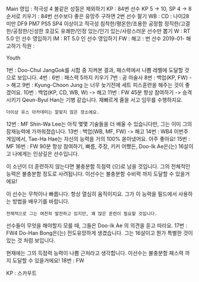 Main
영입	: 적극성 4 불같은 성질은 제외하기
KP	: 84번 선수 KP 5 -> 10, SP 4 -> 8 순서로 키우기
	: 84번 선수보다 좋은 유망주 구하면 2번 선수 팔기
WB  : 
CD	: 나이28 미만 
	  DF9 PM7 PS5 SP4 이상이고
	  적극성 침착한/평온한/조용한 
	  공정함 정직한/고결한/공정한/신성한 
	  호감도 유쾌한/인정 있는/인기 있는/사랑스러운 
	  선수만 뽑기
W	: RT 5.0 인 선수 영입하기 
IM  : RT 5.0 인 선수 영입하기
FW  : 
해고	: 번 선수 2019-01- 해고하기
직원	: 

Youth

1번 : 
   Doo-Chul JangGok를 시합 중 지켜본 결과, 패스력에서 나쁨 레벨에 도달할 것으로 보입니다.
4번 : 
6번 :
    패스력 5까지 키우기
7번 : 공 마술사
8번 : 백업(KP, FW) -> 해고
9번 : 
   Kyung-Choon Jung 는 너무 늦기전에 세트 피스훈련을 해주는 것이 좋겠어요.
10번 : 백업(KP, CD, WB, W) -> 해고
11번 : FW 45분 항상 참여하기 -> 승격 시키기
    Qeun-Byul Han는 기병 같습니다. 
    재빠르게 줄을 서고 임무를 수행하지요.

    더이상 유스 아카데미는 알맞지 않은 장소에요.
12번 : MF
   Shin-Wa Lee는 아직 몇몇 기술들을 더 배울 수 있습니다만, 그는 이미 그의 잠재능력에 가까워졌습니다.
13번 : 백업(WB, MF, FW) -> 해고
14번 : WB4
   이번주 게임에서, Tae-Ha Hae는 자신의 능력을 거의 100% 쏟아냈어요. 아주 좋아요!
15번 : MF
16번 : FW 90분 항상 참여하기, 빠름, 주장, 키커
   어쨌든, Doo-Ik Ae은(는) 16살이고 나에게는 인상깊은 선수입니다.

   이 소년이 더 훈련하지 않는다면 불충분함 득점력 (으)로 남을 것입니다. 
   그의 전체적인 능력은 불충분함 정도로 사려됩니다. 
   이선수는 불충분함 수비력 까지 도달할 수 있을거에요! 

   이 선수는 무척이나 빠릅니다. 항상 열심히 움직이지요. 
   그가 이 능력을 필드에서 사용하는 방법을 배우기를 바랍니다.

    전체적으로 그는 여전히 발전하고 있지만, 꽤 많은 훈련이 필요할 것입니다.

   선수들이 무엇을 해야할지 모를 때, 그들은 Doo-Ik Ae 의 의견을 듣고 따라요.
17번 : FW4
   Do-Han Bong은(는) 전도유망하게 생겼습니다. 
   그는 16살이고 뭔가 특별한 것이 있는 것 처럼 보입니다.

   현재에는 그의 득점력 능력이 나쁨 근처라고 생각합니다. 
   이선수는 불충분함 패스력 까지 도달할 수 있을거에요! 
18번 : FW

KP : 스카우트

